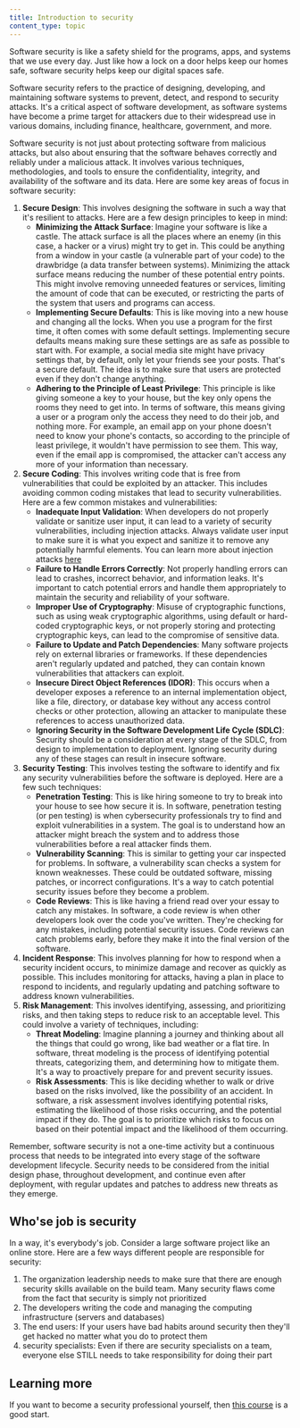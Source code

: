 ```yaml
---
title: Introduction to security
content_type: topic
---
```


Software security is like a safety shield for the programs, apps, and systems that we use every day. Just like how a lock on a door helps keep our homes safe, software security helps keep our digital spaces safe.

Software security refers to the practice of designing, developing, and maintaining software systems to prevent, detect, and respond to security attacks. It's a critical aspect of software development, as software systems have become a prime target for attackers due to their widespread use in various domains, including finance, healthcare, government, and more.

Software security is not just about protecting software from malicious attacks, but also about ensuring that the software behaves correctly and reliably under a malicious attack. It involves various techniques, methodologies, and tools to ensure the confidentiality, integrity, and availability of the software and its data. Here are some key areas of focus in software security:

1. **Secure Design**: This involves designing the software in such a way that it's resilient to attacks. Here are a few design principles to keep in mind:
    - **Minimizing the Attack Surface**: Imagine your software is like a castle. The attack surface is all the places where an enemy (in this case, a hacker or a virus) might try to get in. This could be anything from a window in your castle (a vulnerable part of your code) to the drawbridge (a data transfer between systems). Minimizing the attack surface means reducing the number of these potential entry points. This might involve removing unneeded features or services, limiting the amount of code that can be executed, or restricting the parts of the system that users and programs can access.
    - **Implementing Secure Defaults**: This is like moving into a new house and changing all the locks. When you use a program for the first time, it often comes with some default settings. Implementing secure defaults means making sure these settings are as safe as possible to start with. For example, a social media site might have privacy settings that, by default, only let your friends see your posts. That's a secure default. The idea is to make sure that users are protected even if they don't change anything.
    - **Adhering to the Principle of Least Privilege**: This principle is like giving someone a key to your house, but the key only opens the rooms they need to get into. In terms of software, this means giving a user or a program only the access they need to do their job, and nothing more. For example, an email app on your phone doesn't need to know your phone's contacts, so according to the principle of least privilege, it wouldn't have permission to see them. This way, even if the email app is compromised, the attacker can't access any more of your information than necessary.
2. **Secure Coding**: This involves writing code that is free from vulnerabilities that could be exploited by an attacker. This includes avoiding common coding mistakes that lead to security vulnerabilities. Here are a few common mistakes and vulnerabilities:
    - **Inadequate Input Validation**: When developers do not properly validate or sanitize user input, it can lead to a variety of security vulnerabilities, including injection attacks. Always validate user input to make sure it is what you expect and sanitize it to remove any potentially harmful elements. You can learn more about injection attacks [here](https://www.explainxkcd.com/wiki/index.php/327:_Exploits_of_a_Mom)
    - **Failure to Handle Errors Correctly**: Not properly handling errors can lead to crashes, incorrect behavior, and information leaks. It's important to catch potential errors and handle them appropriately to maintain the security and reliability of your software.
    - **Improper Use of Cryptography**: Misuse of cryptographic functions, such as using weak cryptographic algorithms, using default or hard-coded cryptographic keys, or not properly storing and protecting cryptographic keys, can lead to the compromise of sensitive data.
    - **Failure to Update and Patch Dependencies**: Many software projects rely on external libraries or frameworks. If these dependencies aren't regularly updated and patched, they can contain known vulnerabilities that attackers can exploit.
    - **Insecure Direct Object References (IDOR)**: This occurs when a developer exposes a reference to an internal implementation object, like a file, directory, or database key without any access control checks or other protection, allowing an attacker to manipulate these references to access unauthorized data.
    - **Ignoring Security in the Software Development Life Cycle (SDLC)**: Security should be a consideration at every stage of the SDLC, from design to implementation to deployment. Ignoring security during any of these stages can result in insecure software.
3. **Security Testing**: This involves testing the software to identify and fix any security vulnerabilities before the software is deployed. Here are a few such techniques:
    - **Penetration Testing**: This is like hiring someone to try to break into your house to see how secure it is. In software, penetration testing (or pen testing) is when cybersecurity professionals try to find and exploit vulnerabilities in a system. The goal is to understand how an attacker might breach the system and to address those vulnerabilities before a real attacker finds them.
    - **Vulnerability Scanning**: This is similar to getting your car inspected for problems. In software, a vulnerability scan checks a system for known weaknesses. These could be outdated software, missing patches, or incorrect configurations. It's a way to catch potential security issues before they become a problem.
    - **Code Reviews**: This is like having a friend read over your essay to catch any mistakes. In software, a code review is when other developers look over the code you've written. They're checking for any mistakes, including potential security issues. Code reviews can catch problems early, before they make it into the final version of the software.
4. **Incident Response**: This involves planning for how to respond when a security incident occurs, to minimize damage and recover as quickly as possible. This includes monitoring for attacks, having a plan in place to respond to incidents, and regularly updating and patching software to address known vulnerabilities.
5. **Risk Management**: This involves identifying, assessing, and prioritizing risks, and then taking steps to reduce risk to an acceptable level. This could involve a variety of techniques, including:
    - **Threat Modeling**: Imagine planning a journey and thinking about all the things that could go wrong, like bad weather or a flat tire. In software, threat modeling is the process of identifying potential threats, categorizing them, and determining how to mitigate them. It's a way to proactively prepare for and prevent security issues.
    - **Risk Assessments**: This is like deciding whether to walk or drive based on the risks involved, like the possibility of an accident. In software, a risk assessment involves identifying potential risks, estimating the likelihood of those risks occurring, and the potential impact if they do. The goal is to prioritize which risks to focus on based on their potential impact and the likelihood of them occurring.

Remember, software security is not a one-time activity but a continuous process that needs to be integrated into every stage of the software development lifecycle. Security needs to be considered from the initial design phase, throughout development, and continue even after deployment, with regular updates and patches to address new threats as they emerge.

## Who'se job is security

In a way, it's everybody's job. Consider a large software project like an online store. Here are a few ways different people are responsible for security:

1. The organization leadership needs to make sure that there are enough security skills available on the build team. Many security flaws come from the fact that security is simply not prioritized
2. The developers writing the code and managing the computing infrastructure (servers and databases)
3. The end users: If your users have bad habits around security then they'll get hacked no matter what you do to protect them
4. security specialists: Even if there are security specialists on a team, everyone else STILL needs to take responsibility for doing their part

## Learning more

If you want to become a security professional yourself, then [this course](https://alison.com/course/comptia-security-exam-sy0-501?utm_source=alison_user&utm_medium=affiliates&utm_campaign=31931242) is a good start.

